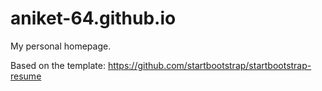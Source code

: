 # aniket-64.github.io
My personal homepage.

Based on the template: https://github.com/startbootstrap/startbootstrap-resume
